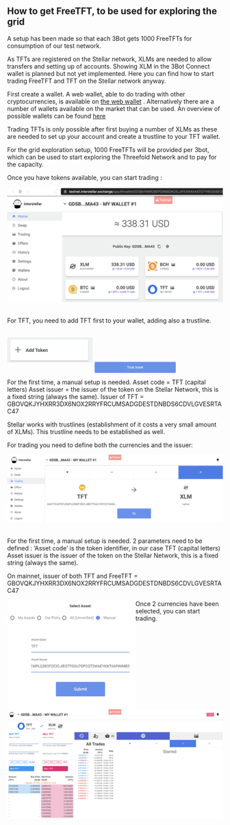 ## How to get FreeTFT, to be used for exploring the grid

A setup has been made so that each 3Bot gets 1000 FreeTFTs for consumption of our test network. 

As TFTs are registered on the Stellar network, XLMs are needed to allow transfers and setting up of accounts. 
Showing XLM in the 3Bot Connect wallet is planned but not yet implemented. 
Here you can find how to start trading FreeTFT and TFT on the Stellar network anyway. 

First create a wallet. A web wallet, able to do trading with other cryptocurrencies, is available on [the web wallet](https://interstellar.exchange/) . Alternatively there are a number of wallets available on the market that can be used. 
An overview of possible wallets can be found [here](https://themoneymongers.com/best-stellar-xlm-wallets/) 

Trading TFTs is only possible after first buying a number of XLMs as these are needed to set up your account and create a trustline to your TFT wallet. 

For the grid exploration setup, 1000 FreeTFTs will be provided per 3bot, which can be used to start exploring the Threefold Network and to pay for the capacity. 

Once you have tokens available, you can start trading : 

<img src="images/overview_stellar_wallet_TFT.png"> <br/><br/>

For TFT, you need to add TFT first to your wallet, adding also a trustline. <br/><br/>

<img src="images/button_add_token.png" width=200 align=left>  <br/><br/>

<img src="images/button_trust_asset.png" width=200 align=left> <br/><br/>


For the first time, a manual setup is needed. 
Asset code = TFT (capital letters)
Asset issuer = the issuer of the token on the Stellar Network, this is a fixed string (always the same). 
Issuer of TFT = GBOVQKJYHXRR3DX6NOX2RRYFRCUMSADGDESTDNBDS6CDVLGVESRTAC47

Stellar works with trustlines (establishment of it costs a very small amount of XLMs). This trustline needs to be established as well. 

For trading you need to define both the currencies and the issuer: 

<img src="images/trade_TFT_XLM.png">  <br/><br/>

For the first time, a manual setup is needed. 2 parameters need to be defined : 
‘Asset code’ is the token identifier, in our case TFT (capital letters)
Asset issuer is the issuer of the token on the Stellar Network, this is a fixed string (always the same). 

On mainnet, issuer of both TFT and FreeTFT  = GBOVQKJYHXRR3DX6NOX2RRYFRCUMSADGDESTDNBDS6CDVLGVESRTAC47

<img src="images/define_TFT_asset.png" width=300 align=left> 

Once 2 currencies have been selected, you can start trading. 

<img src="images/orderbook_TFT_XLM.png" align=left> 
